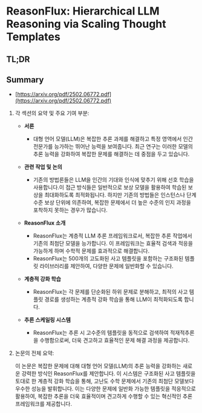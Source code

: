 # ReasonFlux: Hierarchical LLM Reasoning via Scaling Thought Templates
## TL;DR
## Summary
- [https://arxiv.org/pdf/2502.06772.pdf](https://arxiv.org/pdf/2502.06772.pdf)

1. 각 섹션의 요약 및 주요 기여 부분:

    - **서론**
        - 대형 언어 모델(LLM)은 복잡한 추론 과제를 해결하고 특정 영역에서 인간 전문가를 능가하는 뛰어난 능력을 보여줍니다. 최근 연구는 이러한 모델의 추론 능력을 강화하여 복잡한 문제를 해결하는 데 중점을 두고 있습니다.

    - **관련 작업 및 논의**
        - 기존의 방법론들은 LLM을 인간의 기대와 인식에 맞추기 위해 선호 학습을 사용합니다.이 접근 방식들은 일반적으로 보상 모델을 활용하여 학습된 보상을 최대화하도록 최적화됩니다. 하지만 기존의 방법들은 인스턴스나 단계 수준 보상 단위에 의존하여, 복잡한 문제에서 더 높은 수준의 인지 과정을 포착하지 못하는 경우가 많습니다.

    - **ReasonFlux 소개**
        - ReasonFlux는 계층적 LLM 추론 프레임워크로서, 복잡한 추론 작업에서 기존의 최첨단 모델을 능가합니다. 이 프레임워크는 효율적 검색과 적응을 가능하게 하며 수학적 문제를 효과적으로 해결합니다.
        - ReasonFlux는 500개의 고도화된 사고 템플릿을 포함하는 구조화된 템플릿 라이브러리를 제안하여, 다양한 문제에 일반화할 수 있습니다.

    - **계층적 강화 학습**
        - ReasonFlux는 각 문제를 단순화된 하위 문제로 분해하고, 최적의 사고 템플릿 경로를 생성하는 계층적 강화 학습을 통해 LLM이 최적화되도록 합니다.

    - **추론 스케일링 시스템**
        - ReasonFlux는 추론 시 고수준의 템플릿을 동적으로 검색하여 적재적추론을 수행함으로써, 더욱 견고하고 효율적인 문제 해결 과정을 제공합니다.

2. 논문의 전체 요약:

    이 논문은 복잡한 문제에 대해 대형 언어 모델(LLM)의 추론 능력을 강화하는 새로운 강력한 방식인 ReasonFlux를 제안합니다. 이 시스템은 구조화된 사고 템플릿을 토대로 한 계층적 강화 학습을 통해, 고난도 수학 문제에서 기존의 최첨단 모델보다 우수한 성능을 발휘합니다. 이는 다양한 문제에 일반화 가능한 템플릿을 적응적으로 활용하여, 복잡한 추론을 더욱 효율적이며 견고하게 수행할 수 있는 혁신적인 추론 프레임워크를 제공합니다.